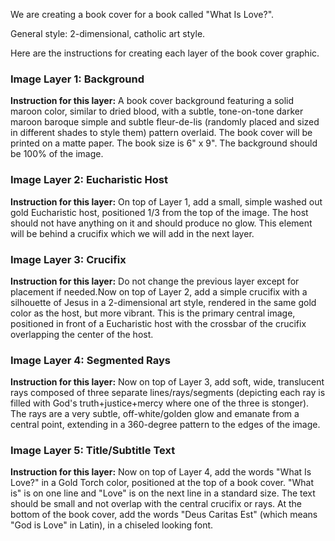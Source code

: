 We are creating a book cover for a book called "What Is Love?".

General style: 2-dimensional, catholic art style.

Here are the instructions for creating each layer of the book cover graphic.

### **Image Layer 1: Background**

**Instruction for this layer:** A book cover background featuring a solid maroon color, similar to dried blood, with a subtle, tone-on-tone darker maroon baroque simple and subtle fleur-de-lis (randomly placed and sized in different shades to style them) pattern overlaid.  The book cover will be printed on a matte paper. The book size is 6" x 9". The background should be 100% of the image.




### **Image Layer 2: Eucharistic Host**

**Instruction for this layer:**  On top of Layer 1, add a small, simple washed out gold Eucharistic host, positioned 1/3 from the top of the image. The host should not have anything on it and should produce no glow. This element will be behind a crucifix which we will add in the next layer.



### **Image Layer 3: Crucifix**

**Instruction for this layer:** Do not change the previous layer except for placement if needed.Now on top of Layer 2, add a simple crucifix with a silhouette of Jesus in a 2-dimensional art style, rendered in the same gold color as the host, but more vibrant. This is the primary central image, positioned in front of a Eucharistic host with the crossbar of the crucifix overlapping the center of the host.

### **Image Layer 4: Segmented Rays**

**Instruction for this layer:** Now on top of Layer 3, add soft, wide, translucent rays composed of three separate lines/rays/segments (depicting each ray is filled with God's truth+justice+mercy where one of the three is stonger). The rays are a very subtle, off-white/golden glow and emanate from a central point, extending in a 360-degree pattern to the edges of the image.

### **Image Layer 5: Title/Subtitle Text**

**Instruction for this layer:** Now on top of Layer 4, add the words "What Is Love?" in a Gold Torch color, positioned at the top of a book cover. "What is" is on one line and "Love" is on the next line in a standard size. The text should be small and not overlap with the central crucifix or rays.  At the bottom of the book cover, add the words "Deus Caritas Est" (which means "God is Love" in Latin), in a chiseled looking font.






